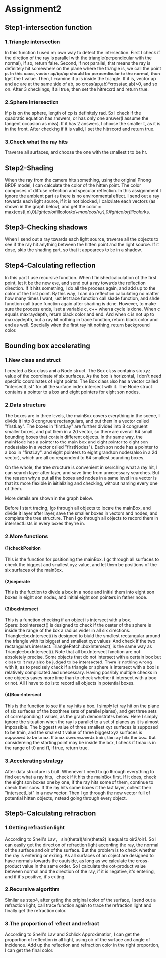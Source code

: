 # Assignment2
## Step1-intersection function
### 1.Triangle intersection
In this function I used my own way to detect the intersection. 
First I check if the dirction of the ray is parallel with the triangle(perpendicular with the normal), if so, return false. 
Second, if not parallel, that means the ray is definitely hit somewhere on the plane where the triangle is, we call the point p. In this case, vector ap/bp/cp should be perpendicular to the normal, then Iget the t value. 
Then, I examine if p is inside the triangle. If it is, vector ap and ac are at the same side of ab, so cross(ap,ab)*cross(ac,ab)>0, and so on. After 3 checkings, if all true, then set the hitrecord and return true.

### 2.Sphere intersection
If p is on the sphere, length of cp is definitely rad. So I check if the quadratic equation has answers, or has only one answer(I assume the tangent occasion as miss). If it has 2 answers, I choose the smaller t, as it is in the front. 
After checking if it is valid, I set the hitrecord and return true.

### 3.Check what the ray hits
Traverse all surfaces, and choose the one with the smallest t to be hr.

## Step2-Shading
When the ray from the camera hits something, using the original Phong BRDF model, I can calculate the color of the hitten point. The color composes of diffuse reflection and specular reflection. In this assignnment I ignore the ambient 
part as there is no environmental effect. I send out a ray towards each light source, if it is not blocked, I calculate each vectors (as shown in the graph below), and get the 
color = max(cos(I,n),0)*lightcolor*fillcolor*kd+max(cos(v,r),0)*lightcolor*fillcolor*ks.

## Step3-Checking shadows
When I send out a ray towards each light source, traverse all the objects to see if the ray hit anything between the hitten point and the light source. If it dose, skip the shading part, so that it appearces to be in a shadow.

## Step4-Calculating reflection
In this part I use recursive function. When I finished calculation of the first point, let it be the new eye, and send out a ray towards the reflection direction. If it hits something, 
I do all the process again, and add up to the color of the first point. By this way, I can do reflection calculating no matter how many times I want, just let trace function call shade function, and shde function call trace function again after shading 
is done. However, to make sure the process ends, I set a variable c, c++ when a cycle is done. When c equals maxraydepth, return black color and end. And when c is not up to maxraydepth, but a ray hit nothing in trace function, return black 
color and end as well. Specially when the first ray hit nothing, return background color.

## Bounding box accelerating
### 1.New class and struct
I created a Box class and a Node struct. The Box class contains six xyz value of the coordinate of six surfaces. As the box is horizontal, I don't need specific coordinates of eight points. The Box class also has a vector<int> called "intersectList" for all the surface index intersect with it. The Node struct contains a pointer to a box and eight pointers for eight son nodes.

### 2.Data structure
The boxes are in three levels, the mainBox covers everything in the scene, I divide it into 8 congruent rectangulars, and put them in a vector<Box> called "firstLay". 
The boxes in "firstLay" are further divided into 8 congruent smaller boxes, and put them in a 2d vector<Box>, so there are overall 64 small bounding boxes that contain different objects. 
In the same way, the mainNode has a pointer to the main box and eight pointer to eight son nodes(also in a vector<node> called "firstNodes"). Each son node has a pointer to a box in "firstLay". and eight pointers to eight grandson nodes(also in a 2d vector<Node>), which are all correspondent to 64 smallest bounding boxes.  

On the whole, the tree structure is convenient in searching what a ray hit, I can search layer after layer, and save time from unnecessary searches. 
But the reason why a put all the boxes and nodes in a same level in a vector is that its more flexible in initializing and checking, without naming every one of them.
  
  More details are shown in the graph below. 
  
  Before I start tracing, Igo through all objects to locate the mainBox, and divide it layer after layer, save the smaller boxes in vectors and nodes, and complete the tree structure. Then I go through all objects to record them in intersectLists in every boxes they're in.
  
### 2.More functions
#### (1)checkPosition
  This is the function for positioning the mainBox. I go through all surfaces to check the biggest and smallest xyz value, and let them be positions of the six surfaces of the mainBox.
#### (2)seperate
  This is the fuction to divide a box in a node and initial them into eight son boxes in eight son nodes, and initial eight son pointers in father node.
#### (3)boxIntersect
  This is a function checking if an object is intersect with a box.
  Spere::boxIntersect() is designed to check if the center of the sphere is inside the range of the box  a radius wider in all six directions.
  Triangle::boxIntersect() is designed to biuld the smallest rectangular around the triangle with its biggest and smallest xyz values. And check if the two rectangulars intersect.
  TrianglePatch::boxIntersect() is the same way as Triangle::boxIntersect().
  Note that all boxIntersect function are not absoletely precise. Some objects that do not intersect with a certain box but close to it may also be judged to be intersected. There is nothing wrong with it, as to precisely check if a triangle or sphere is intersect with a box is relatively complicated and unecessary. Having possibly multiple checks in one objects saves more time than to check whether it intersect with a box or not. All I have to do is to record all objects in potential boxes.
#### (4)Box::Intersect
  This is the function to see if a ray hits a box.
  I simply let ray hit on the plane of six surfaces of the box(three sets of parallel planes), and get three sets of corresponding t values, as the graph demonstrates below. Here I simply ignore the situation when the ray is parallel to a set of planes as it is almost impossible. The biggest t value of three smallest xyz surfaces is supposed to be tmin, and the smallest t value of three biggest xyz surfaces is supposed to be tmax. If tmax does exceeds tmin, the ray hits the box. But considereing the starting point may be inside the box, I check if tmax is in the range of t0 and t1, if true, return true.

### 3.Accelerating strategy
  After data structure is biult. Whenever I need to go through everything to find out what a ray hits, I check if it hits the mainBox first. If it does, check the eight son boxes one by one, if the ray hits some of them, continue to check their sons. If the ray hits some boxes it the last layer, collect their "intersectList" in a new vector. Then I go through the new vector full of potential hitten objects, instead going through every object.

## Step5-Calculating refraction
### 1.Getting refraction light
  According to Snell's Law， sin(theta1)/sin(theta2) is equal to oir2/oir1. So I can easily get the direction of refraction light according the ray, the normal of the surface and oir of the surface. 
  But the problem is to check whether the ray is entering or exiting. As all surfaces of an object are designed to have normals towards the ouutside, as long as we calculate the cross-product value in the same order. So I calculate the dot-product value between normal and the direction of the ray, if it is negative, it's entering, and if it's positive, it's exiting.
### 2.Recursive algorithm
  Similar as step4, after geting the original color of the surface, I send out a refraction light, call trace function again to trace the refraction light and finally get the refraction color.
### 3.The proportion of reflect and refract
  According to Snell's Law and Schlick Approximation, I can get the proportion of reflection in all light, using oir of the surface and angle of incidence. Add up the reflection and refraction color in the right proportion, I can get the final color.
  
  
  
  

